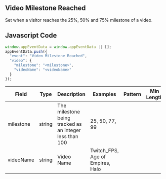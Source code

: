 ## Video Milestone Reached

Set when a visitor reaches the 25%, 50% and 75% milestone of a video.

## Javascript Code
```js
window.appEventData = window.appEventData || [];
appEventData.push({
  "event": "Video Milestone Reached",
  "video": {
    "milestone": "<milestone>",
    "videoName": "<videoName>"
  }
});
```

|Field|Type|Description|Examples|Pattern|Min Length|Max Length|Minimum|Maximum|Multiple Of|
| --- | --- | --- | --- | --- | --- | --- | --- | --- | --- |
|milestone|string|The milestone being tracked as an integer less than 100|25, 50, 77, 99|||||||
|videoName|string|Video Name|Twitch_FPS, Age of Empires, Halo|||||||
